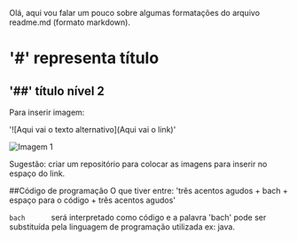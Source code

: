 Olá, aqui vou falar um pouco sobre algumas formatações do arquivo readme.md (formato markdown).
# '#' representa título
## '##' título nível 2
Para inserir imagem:

'![Aqui vai o texto alternativo](Aqui vai o link)'  

![Imagem 1]()  

Sugestão: criar um repositório para colocar as imagens para inserir no espaço do link.  

##Código de programação
O que tiver entre: 'três acentos agudos + bach + espaço para o código + três acentos agudos'

```bach      ```  será interpretado como código e a palavra 'bach' pode ser substituída pela linguagem de programação utilizada ex: java.
